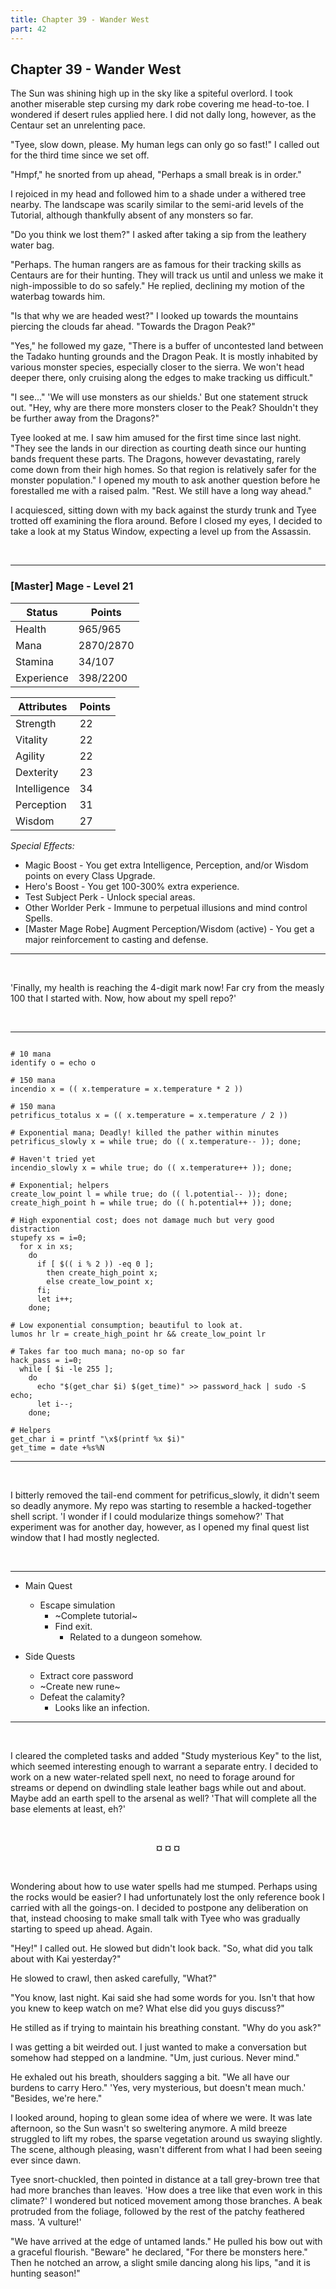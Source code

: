 ```yaml
---
title: Chapter 39 - Wander West
part: 42
---
```


## Chapter 39 - Wander West

The Sun was shining high up in the sky like a spiteful overlord. I took another miserable step cursing my dark robe covering me head-to-toe. I wondered if desert rules applied here. I did not dally long, however, as the Centaur set an unrelenting pace.

"Tyee, slow down, please. My human legs can only go so fast!" I called out for the third time since we set off.

"Hmpf," he snorted from up ahead, "Perhaps a small break is in order."

I rejoiced in my head and followed him to a shade under a withered tree nearby. The landscape was scarily similar to the semi-arid levels of the Tutorial, although thankfully absent of any monsters so far.

"Do you think we lost them?" I asked after taking a sip from the leathery water bag.

"Perhaps. The human rangers are as famous for their tracking skills as Centaurs are for their hunting. They will track us until and unless we make it nigh-impossible to do so safely." He replied, declining my motion of the waterbag towards him.

"Is that why we are headed west?" I looked up towards the mountains piercing the clouds far ahead. "Towards the Dragon Peak?"

"Yes," he followed my gaze, "There is a buffer of uncontested land between the Tadako hunting grounds and the Dragon Peak. It is mostly inhabited by various monster species, especially closer to the sierra. We won't head deeper there, only cruising along the edges to make tracking us difficult."

"I see..." 'We will use monsters as our shields.' But one statement struck out. "Hey, why are there more monsters closer to the Peak? Shouldn't they be further away from the Dragons?"

Tyee looked at me. I saw him amused for the first time since last night. "They see the lands in our direction as courting death since our hunting bands frequent these parts. The Dragons, however devastating, rarely come down from their high homes. So that region is relatively safer for the monster population." I opened my mouth to ask another question before he forestalled me with a raised palm. "Rest. We still have a long way ahead."

I acquiesced, sitting down with my back against the sturdy trunk and Tyee trotted off examining the flora around. Before I closed my eyes, I decided to take a look at my Status Window, expecting a level up from the Assassin.

<br />

---

### [Master] Mage - Level 21

| Status     | Points    |
| ---------- | --------- |
| Health     | 965/965   |
| Mana       | 2870/2870 |
| Stamina    | 34/107    |
| Experience | 398/2200  |

| Attributes   | Points |
| ------------ | ------ |
| Strength     | 22     |
| Vitality     | 22     |
| Agility      | 22     |
| Dexterity    | 23     |
| Intelligence | 34     |
| Perception   | 31     |
| Wisdom       | 27     |

_Special Effects:_

- Magic Boost - You get extra Intelligence, Perception, and/or Wisdom points on every Class Upgrade.
- Hero's Boost - You get 100-300% extra experience.
- Test Subject Perk - Unlock special areas.
- Other Worlder Perk - Immune to perpetual illusions and mind control Spells.
- [Master Mage Robe] Augment Perception/Wisdom (active) - You get a major reinforcement to casting and defense.

---

<br />

'Finally, my health is reaching the 4-digit mark now! Far cry from the measly 100 that I started with. Now, how about my spell repo?'

<br />

---

```

# 10 mana
identify o = echo o

# 150 mana
incendio x = (( x.temperature = x.temperature * 2 ))

# 150 mana
petrificus_totalus x = (( x.temperature = x.temperature / 2 ))

# Exponential mana; Deadly! killed the pather within minutes
petrificus_slowly x = while true; do (( x.temperature-- )); done;

# Haven't tried yet
incendio_slowly x = while true; do (( x.temperature++ )); done;

# Exponential; helpers
create_low_point l = while true; do (( l.potential-- )); done;
create_high_point h = while true; do (( h.potential++ )); done;

# High exponential cost; does not damage much but very good distraction
stupefy xs = i=0;
  for x in xs;
    do
      if [ $(( i % 2 )) -eq 0 ];
        then create_high_point x;
        else create_low_point x;
      fi;
      let i++;
    done;

# Low exponential consumption; beautiful to look at.
lumos hr lr = create_high_point hr && create_low_point lr

# Takes far too much mana; no-op so far
hack_pass = i=0;
  while [ $i -le 255 ];
    do
      echo "$(get_char $i) $(get_time)" >> password_hack | sudo -S echo;
      let i--;
    done;

# Helpers
get_char i = printf "\x$(printf %x $i)"
get_time = date +%s%N

```

---

<br />

I bitterly removed the tail-end comment for petrificus_slowly, it didn't seem so deadly anymore. My repo was starting to resemble a hacked-together shell script. 'I wonder if I could modularize things somehow?' That experiment was for another day, however, as I opened my final quest list window that I had mostly neglected.

<br />

---

- Main Quest

  - Escape simulation
    - ~Complete tutorial~
    - Find exit.
      - Related to a dungeon somehow.

- Side Quests
  - Extract core password
  - ~Create new rune~
  - Defeat the calamity?
    - Looks like an infection.

---

<br />

I cleared the completed tasks and added "Study mysterious Key" to the list, which seemed interesting enough to warrant a separate entry. I decided to work on a new water-related spell next, no need to forage around for streams or depend on dwindling stale leather bags while out and about. Maybe add an earth spell to the arsenal as well? 'That will complete all the base elements at least, eh?'

<br />
<p style="text-align:center"><strong>¤ ¤ ¤</strong></p>
<br />

Wondering about how to use water spells had me stumped. Perhaps using the rocks would be easier? I had unfortunately lost the only reference book I carried with all the goings-on. I decided to postpone any deliberation on that, instead choosing to make small talk with Tyee who was gradually starting to speed up ahead. Again.

"Hey!" I called out. He slowed but didn't look back. "So, what did you talk about with Kai yesterday?"

He slowed to crawl, then asked carefully, "What?"

"You know, last night. Kai said she had some words for you. Isn't that how you knew to keep watch on me? What else did you guys discuss?"

He stilled as if trying to maintain his breathing constant. "Why do you ask?"

I was getting a bit weirded out. I just wanted to make a conversation but somehow had stepped on a landmine. "Um, just curious. Never mind."

He exhaled out his breath, shoulders sagging a bit. "We all have our burdens to carry Hero." 'Yes, very mysterious, but doesn't mean much.' "Besides, we're here."

I looked around, hoping to glean some idea of where we were. It was late afternoon, so the Sun wasn't so sweltering anymore. A mild breeze struggled to lift my robes, the sparse vegetation around us swaying slightly. The scene, although pleasing, wasn't different from what I had been seeing ever since dawn.

Tyee snort-chuckled, then pointed in distance at a tall grey-brown tree that had more branches than leaves. 'How does a tree like that even work in this climate?' I wondered but noticed movement among those branches. A beak protruded from the foliage, followed by the rest of the patchy feathered mass. 'A vulture!'

"We have arrived at the edge of untamed lands." He pulled his bow out with a graceful flourish. "Beware" he declared, "For there be monsters here." Then he notched an arrow, a slight smile dancing along his lips, "and it is hunting season!"
